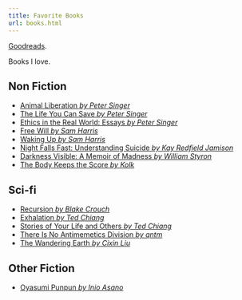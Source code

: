 ```yaml
---
title: Favorite Books
url: books.html
---
```

[Goodreads](https://www.goodreads.com/user/show/109575817-nimesh).

Books I love.

## Non Fiction
- [Animal Liberation _by Peter
  Singer_](https://www.goodreads.com/book/show/29380.Animal_Liberation)
- [The Life You Can Save _by Peter
  Singer_](https://www.goodreads.com/book/show/4722934-the-life-you-can-save)
- [Ethics in the Real World: Essays _by Peter
  Singer_](https://www.goodreads.com/book/show/30272030-ethics-in-the-real-world)
- [Free Will _by Sam
  Harris_](https://www.goodreads.com/book/show/13259270-free-will)
- [Waking Up _by Sam
  Harris_](https://www.goodreads.com/book/show/18774981-waking-up)
- [Night Falls Fast: Understanding Suicide _by Kay Redfield
  Jamison_](https://www.goodreads.com/book/show/33832.Night_Falls_Fast)
- [Darkness Visible: A Memoir of Madness _by William
  Styron_](https://www.goodreads.com/book/show/249042.Darkness_Visible)
- [The Body Keeps the Score _by
  Kolk_](https://www.goodreads.com/book/show/18693771-the-body-keeps-the-score)

## Sci-fi
- [Recursion _by Blake
  Crouch_](https://www.goodreads.com/book/show/42046112-recursion)
- [Exhalation _by Ted
  Chiang_](https://www.goodreads.com/book/show/41160292-exhalation)
- [Stories of Your Life and Others _by Ted
  Chiang_](https://www.goodreads.com/book/show/223380.Stories_of_Your_Life_and_Others)
- [There Is No Antimemetics Division  _by
  qntm_](https://www.goodreads.com/book/show/54870256-there-is-no-antimemetics-division)
- [The Wandering Earth _by Cixin Liu_](https://www.goodreads.com/book/show/32332537-the-wandering-earth)

## Other Fiction
- [Oyasumi Punpun _by Inio
  Asano_](https://www.goodreads.com/book/show/20451634-13)
